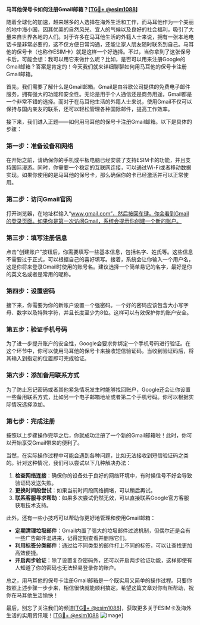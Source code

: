 **马耳他保号卡如何注册Gmail邮箱？[[TG💪+ @esim1088](https://t.me/s/esim1088)]**

随着全球化的加速，越来越多的人选择在海外生活和工作，而马耳他作为一个美丽的地中海小国，因其优美的自然风光、宜人的气候以及良好的社会福利，吸引了大量来自世界各地的人们。对于许多在马耳他生活的外籍人士来说，拥有一张本地电话卡是非常必要的，这不仅方便日常沟通，还能让家人朋友随时联系到自己。马耳他的保号卡（也称作ESIM卡）就是这样一个好选择。不过，当你拿到了这张保号卡后，可能会想：我可以用它来做什么呢？比如，是否可以用来注册Google的Gmail邮箱？答案是肯定的！今天我们就来详细聊聊如何用马耳他的保号卡注册Gmail邮箱。

首先，我们需要了解什么是Gmail邮箱。Gmail是由谷歌公司提供的免费电子邮件服务，拥有强大的功能和安全性。无论是用于个人通信还是商务用途，Gmail都是一个非常不错的选择。而对于在马耳他生活的外籍人士来说，使用Gmail不仅可以保持与国内亲友的联系，还可以轻松管理各种国际邮件，提高工作效率。

接下来，我们进入正题——如何用马耳他的保号卡注册Gmail邮箱。以下是具体的步骤：

### 第一步：准备设备和网络

在开始之前，请确保你的手机或平板电脑已经安装了支持ESIM卡的功能，并且支持国际漫游。同时，你需要一个稳定的互联网连接，可以通过Wi-Fi或者移动数据实现。如果你使用的是马耳他的保号卡，那么确保你的卡已经激活并可以正常使用。

### 第二步：访问Gmail官网

打开浏览器，在地址栏输入“www.gmail.com”，然后按回车键。你会看到Gmail的登录页面。如果你是第一次访问Gmail，系统会提示你创建一个新的账户。

### 第三步：填写注册信息

点击“创建账户”按钮后，你需要填写一些基本信息，包括名字、姓氏等。这些信息不需要过于正式，可以根据自己的喜好填写。接着，系统会让你输入一个用户名，这是你将来登录Gmail时使用的账号名。建议选择一个简单易记的名字，最好是你的英文名或者是常用的昵称。

### 第四步：设置密码

接下来，你需要为你的新账户设置一个强密码。一个好的密码应该包含大小写字母、数字以及特殊字符，并且长度至少为8位。这样可以有效保护你的账户安全。

### 第五步：验证手机号码

为了进一步提升账户的安全性，Google会要求你绑定一个手机号码进行验证。在这个环节中，你可以使用马耳他的保号卡来接收短信验证码。当收到验证码后，将其输入到指定的位置即可完成验证。

### 第六步：添加备用联系方式

为了防止忘记密码或者其他紧急情况发生时能够找回账户，Google还会让你设置一些备用联系方式，比如另一个电子邮箱地址或者第二个手机号码。你可以根据实际情况选择添加。

### 第七步：完成注册

按照以上步骤操作完毕之后，你就成功注册了一个新的Gmail邮箱啦！此时，你可以开始享受Gmail带来的便利了。

当然，在实际操作过程中可能会遇到各种问题，比如无法接收到短信验证码之类的。针对这种情况，我们可以尝试以下几种解决办法：

1. **检查网络连接**：确保你的设备处于良好的网络环境中，有时候信号不好会导致验证码发送失败。
2. **更换时间段尝试**：如果当前时间段网络拥堵，可以稍后再试。
3. **联系客服寻求帮助**：如果多次尝试仍然无效，可以直接联系Google官方客服获取技术支持。

此外，还有一些小技巧可以帮助你更好地管理和使用Gmail邮箱：

- **定期清理垃圾邮件**：Gmail内置了强大的垃圾邮件过滤机制，但偶尔还是会有一些广告邮件混进来，记得定期查看并删除它们。
- **利用标签分类邮件**：通过给不同类型的邮件打上不同的标签，可以让查找更加高效便捷。
- **开启两步验证**：除了设置复杂密码外，还可以开启两步验证功能，这样即使有人知道了你的密码也无法轻易登录你的账户。

总之，用马耳他的保号卡注册Gmail邮箱是一个既实用又简单的操作过程。只要你按照上述步骤一步步来，相信很快就能顺利搞定。希望这篇文章对你有所帮助，祝你在马耳他生活愉快！

最后，别忘了关注我们的频道[[TG💪+ @esim1088](https://t.me/s/esim1088)]，获取更多关于ESIM卡及海外生活的实用资讯哦！[[TG💪+ @esim1088](https://t.me/s/esim1088) ![Image](https://i.postimg.cc/4NQfJmqS/Snipaste-2025-05-13-00-14-12.png)]